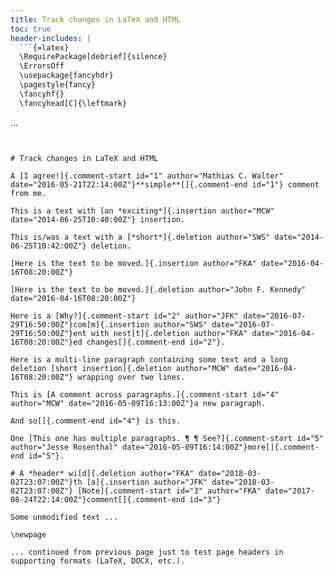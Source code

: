```yaml
---
title: Track changes in LaTeX and HTML
toc: true
header-includes: |
  ```{=latex}
  \RequirePackage[debrief]{silence}
  \ErrorsOff
  \usepackage{fancyhdr}
  \pagestyle{fancy}
  \fancyhf{}
  \fancyhead[C]{\leftmark}
  ```
...
```


# Track changes in LaTeX and HTML

A [I agree!]{.comment-start id="1" author="Mathias C. Walter" date="2016-05-21T22:14:00Z"}**simple**[]{.comment-end id="1"} comment from me.

This is a text with [an *exciting*]{.insertion author="MCW" date="2014-06-25T10:40:00Z"} insertion.

This is/was a text with a [*short*]{.deletion author="SWS" date="2014-06-25T10:42:00Z"} deletion.

[Here is the text to be moved.]{.insertion author="FKA" date="2016-04-16T08:20:00Z"}

[Here is the text to be moved.]{.deletion author="John F. Kennedy" date="2016-04-16T08:20:00Z"}

Here is a [Why?]{.comment-start id="2" author="JFK" date="2016-07-29T16:50:00Z"}com[m]{.insertion author="SWS" date="2016-07-29T16:50:00Z"}ent with nest[t]{.deletion author="FKA" date="2016-04-16T08:20:00Z"}ed changes[]{.comment-end id="2"}.

Here is a multi-line paragraph containing some text and a long deletion [short insertion]{.deletion author="MCW" date="2016-04-16T08:20:00Z"} wrapping over two lines.

This is [A comment across paragraphs.]{.comment-start id="4" author="MCW" date="2016-05-09T16:13:00Z"}a new paragraph.

And so[]{.comment-end id="4"} is this.

One [This one has multiple paragraphs. ¶ ¶ See?]{.comment-start id="5" author="Jesse Rosenthal" date="2016-05-09T16:14:00Z"}more[]{.comment-end id="5"}.

# A *header* wi[d]{.deletion author="FKA" date="2018-03-02T23:07:00Z"}th [a]{.insertion author="JFK" date="2018-03-02T23:07:00Z"} [Note]{.comment-start id="3" author="FKA" date="2017-08-24T22:14:00Z"}comment[]{.comment-end id="3"}

Some unmodified text ...

\newpage

... continued from previous page just to test page headers in supporting formats (LaTeX, DOCX, etc.).
